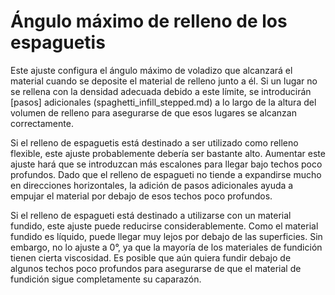 Ángulo máximo de relleno de los espaguetis
====
Este ajuste configura el ángulo máximo de voladizo que alcanzará el material cuando se deposite el material de relleno junto a él. Si un lugar no se rellena con la densidad adecuada debido a este límite, se introducirán [pasos] adicionales (spaghetti_infill_stepped.md) a lo largo de la altura del volumen de relleno para asegurarse de que esos lugares se alcanzan correctamente.

Si el relleno de espaguetis está destinado a ser utilizado como relleno flexible, este ajuste probablemente debería ser bastante alto. Aumentar este ajuste hará que se introduzcan más escalones para llegar bajo techos poco profundos. Dado que el relleno de espagueti no tiende a expandirse mucho en direcciones horizontales, la adición de pasos adicionales ayuda a empujar el material por debajo de esos techos poco profundos.

Si el relleno de espagueti está destinado a utilizarse con un material fundido, este ajuste puede reducirse considerablemente. Como el material fundido es líquido, puede llegar muy lejos por debajo de las superficies. Sin embargo, no lo ajuste a 0°, ya que la mayoría de los materiales de fundición tienen cierta viscosidad. Es posible que aún quiera fundir debajo de algunos techos poco profundos para asegurarse de que el material de fundición sigue completamente su caparazón. 
